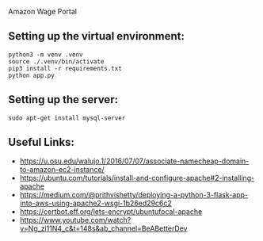 Amazon Wage Portal

Setting up the virtual environment:
------
```
python3 -m venv .venv
source ./.venv/bin/activate
pip3 install -r requirements.txt
python app.py
```

Setting up the server:
-----
```
sudo apt-get install mysql-server
````

Useful Links:
-------
* https://u.osu.edu/walujo.1/2016/07/07/associate-namecheap-domain-to-amazon-ec2-instance/
* https://ubuntu.com/tutorials/install-and-configure-apache#2-installing-apache
* https://medium.com/@prithvishetty/deploying-a-python-3-flask-app-into-aws-using-apache2-wsgi-1b26ed29c6c2
* https://certbot.eff.org/lets-encrypt/ubuntufocal-apache
* https://www.youtube.com/watch?v=Ng_zi11N4_c&t=148s&ab_channel=BeABetterDev

